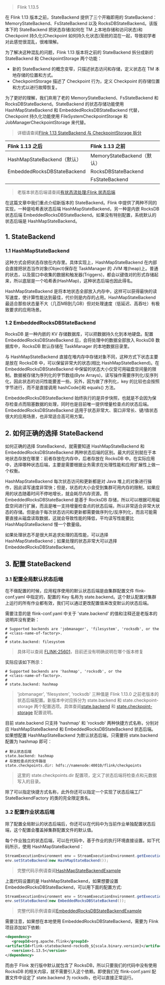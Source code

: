 > Flink 1.13.5

在 Flink 1.13 版本之前，StateBackend 提供了三个开箱即用的 StateBackend：MemoryStateBackend、FsStateBackend 以及 RocksDBStateBackend。该版本下的 StateBackend 把状态存储(如何在 TM 上本地存储和访问状态)和 Checkpoint 持久化(Checkpoint 如何持久化状态)笼统的混在一起，导致初学者对此感觉很混乱，很难理解。

为了解决这种混乱的问题，Flink 1.13 版本将之前的 StateBackend 拆分成新的 StateBackend 和 CheckpointStorage 两个功能：
- 新的 StateBackend 的概念变窄，只描述状态访问和存储，定义状态在 TM 本地存储的位置和方式。
- CheckpointStorage 描述了 Checkpoint 行为，定义 Checkpoint 的存储位置和方式以进行故障恢复。

为了更好的理解，我们弃用了老的 MemoryStateBackend、FsStateBackend 和 RocksDBStateBackend。StateBackend 的状态存储功能使用 HashMapStateBackend 和 EmbeddedRocksDBStateBackend 代替，Checkpoint 持久化功能使用 FileSystemCheckpointStorage 和 JobManagerCheckpointStorage 来代替。
> 详细请查阅[Flink 1.13 StateBackend 与 CheckpointStorage 拆分](https://smartsi.blog.csdn.net/article/details/123057769)

| Flink 1.13 之后     | Flink 1.13 之前     |
| :------------- | :------------- |
| HashMapStateBackend（默认）       | MemoryStateBackend（默认）      |
| EmbeddedRocksDBStateBackend | RocksDBStateBackend|
| | FsStateBackend |

> 老版本状态后端请查阅[有状态流处理:Flink 状态后端](https://smartsi.blog.csdn.net/article/details/126682122)

在这篇文章中我们重点介绍新版本的 StateBackend。Flink 中提供了两种不同的实现，一种是哈希表状态后端 HashMapStateBackend，另一种是内嵌 RocksDB 状态后端 EmbeddedRocksDBStateBackend。如果没有特别配置，系统默认的状态后端是 HashMapStateBackend。

## 1. StateBackend

### 1.1 HashMapStateBackend

这种方式会把状态存放在内存里。具体实现上，HashMapStateBackend 在内部会直接把状态当作对象(Object)保存在 TaskManager 的 JVM 堆(heap)上。普通的状态，以及窗口中收集的数据和触发器(Triggers)，都会以键值对的形式存储起来，所以底层是一个哈希表(HashMap)，这种状态后端也因此得名。

HashMapStateBackend 是将本地状态全部放入内存中，这样可以获得最快的读写速度，使计算性能达到最佳，代价则是内存的占用。HashMapStateBackend 最适合那些状态量不大（几百MB到几GB）但对处理速度（低延迟、高吞吐）有极致要求的应用场景。

### 1.2 EmbeddedRocksDBStateBackend

RocksDB 是一种内嵌的 KV 存储数据库，可以把数据持久化到本地硬盘。配置 EmbeddedRocksDBStateBackend 后，会将处理中的数据全部放入 RocksDB 数据库中，RocksDB 默认存储在 TaskManager 的本地数据目录里。

与 HashMapStateBackend 直接在堆内存中存储对象不同，这种方式下状态主要是放在 RocksDB 中，可以保留非常大的状态(相比 HashMapStateBackend)。在 EmbeddedRocksDBStateBackend 中保留的状态大小仅受可用磁盘空间量的限制。数据被存储为序列化的字节数组(Byte Arrays)，读写操作需要序列化/反序列化，因此状态的访问性能要差一些。另外，因为做了序列化，key 的比较也会按照字节进行，而不是直接调用 hashCode()和 equals() 方法。

EmbeddedRocksDBStateBackend 始终执行的是异步快照，也就是不会因为保存检查点而阻塞数据的处理，同时也是目前唯一提供增量检查点的状态后端。EmbeddedRocksDBStateBackend 适用于状态非常大、窗口非常长、键/值状态很大的应用场景，也非常适合高可用方案。

## 2. 如何正确的选择 StateBackend

如何正确的选择 StateBackend，就需要知道 HashMapStateBackend 和 EmbeddedRocksDBStateBackend 两种状态后端的区别。最大的区别就在于本地状态存放在哪里：前者存放在内存中，后者存放在 RocksDB 中。在实际应用中，选择哪种状态后端，主要是需要根据业务需求在处理性能和应用扩展性上做一个权衡。

HashMapStateBackend 每次状态访问和更新都是对 Java 堆上的对象进行操作，因此读写速度非常快；但是，状态的大小会受到集群可用内存的限制，如果应用的状态随着时间不停地增长，就会耗尽内存资源。而 EmbeddedRocksDBStateBackend 是基于 RocksDB 存储，所以可以根据可用磁盘空间进行扩展，而且是唯一支持增量检查点的状态后端，所以非常适合非常大状态的存储。但是由于每次状态访问和更新都需要做序列化/反序列化，而且可能需要直接从磁盘读取数据，这就会导致性能的降低，平均读写性能要比 HashMapStateBackend 慢一个数量级。

如果处理状态不是很大并追求处理的高性能，可以选择 HashMapStateBackend；如果处理的状态非常大可以选择 EmbeddedRocksDBStateBackend。

## 3. 配置 StateBackend

### 3.1 配置全局默认状态后端

在不做配置的时候，应用程序使用的默认状态后端是由集群配置文件 flink-conf.yaml 中指定的，配置的 Key 名称为 state.backend。这个默认配置对集群上运行的所有作业都有效，我们可以通过更改配置值来改变默认的状态后端。

需要注意的是 flink-conf.yaml 中关于 'state.backend' 的值和注释还是老版本的说明并没有更新：
```
# Supported backends are 'jobmanager', 'filesystem', 'rocksdb', or the
# <class-name-of-factory>.
#
# state.backend: filesystem
```
> 具体可以查阅 [FLINK-25601](https://issues.apache.org/jira/browse/FLINK-25601)，目前还没有明确说明在哪个版本修复

实际应该如下所示：
```
# Supported backends are 'hashmap', 'rocksdb', or the
# <class-name-of-factory>.
#
# state.backend: hashmap
```
> 'jobmanager', 'filesystem', 'rocksdb' 三种值是 Flink 1.13.0 之前老版本的状态后端配置。新版本中对应拆分为 state.backend 和 state.checkpoint-storage 两个配置选项。具体查阅[state.backend](https://nightlies.apache.org/flink/flink-docs-release-1.13/docs/deployment/config/#state-backend) 和 [state.checkpoint-storage](https://nightlies.apache.org/flink/flink-docs-release-1.13/docs/deployment/config/#state-checkpoint-storage) 配置说明。

目前 state.backend 只支持 'hashmap' 和 'rocksdb' 两种快捷方式名称，分别对应 HashMapStateBackend 和 EmbeddedRocksDBStateBackend 状态后端。如果想配置 HashMapStateBackend 为默认状态后端，只需要将 state.backend 配置为 hashmap 即可：
```
# 默认状态后端
state.backend: hashmap
# 存放检查点的文件路径
state.checkpoints.dir: hdfs://namenode:40010/flink/checkpoints
```
> 这里的 state.checkpoints.dir 配置项，定义了状态后端将检查点和元数据写入的目录。

除了可以指定快捷方式名称，此外你还可以指定一个实现了状态后端工厂 StateBackendFactory 的类的完全限定类名。

### 3.2 配置作业状态后端

除了配置全局默认的状态后端后，你还可以在代码中为当前作业单独配置状态后端，这个配置会覆盖掉集群配置文件的默认值。

每个作业独立的状态后端，可以在代码中，基于作业的执行环境直接设置。如下代码所示，使用 HashMapStateBackend：
```java
StreamExecutionEnvironment env = StreamExecutionEnvironment.getExecutionEnvironment();
env.setStateBackend(new HashMapStateBackend());
```
> 完整代码示例请查阅[HashMapStateBackendExample](https://github.com/sjf0115/flink-example/blob/main/flink-example-1.13/src/main/java/com/flink/example/stream/state/statebackend/HashMapStateBackendExample.java)

上面代码设置的是 HashMapStateBackend，如果想要设置 EmbeddedRocksDBStateBackend，可以用下面的配置方式:
```java
StreamExecutionEnvironment env = StreamExecutionEnvironment.getExecutionEnvironment();
env.setStateBackend(new EmbeddedRocksDBStateBackend());
```
> 完整代码示例请查阅[EmbeddedRocksDBStateBackendExample](https://github.com/sjf0115/flink-example/blob/main/flink-example-1.13/src/main/java/com/flink/example/stream/state/statebackend/EmbeddedRocksDBStateBackendExample.java)

需要注意，如果想在本地使用 EmbeddedRocksDBStateBackend，需要为 Flink 项目添加如下依赖:
```xml
<dependency>
   <groupId>org.apache.flink</groupId>
<artifactId>flink-statebackend-rocksdb_${scala.binary.version}</artifactId>
   <version>1.13.5</version>
</dependency>
```
而由于 Flink 发行版中默认就包含了 RocksDB，所以只要我们的代码中没有使用 RocksDB 的相关内容，就不需要引入这个依赖。即使我们在 flink-conf.yaml 配置文件中设定了 state.backend 为 rocksdb，也可以直接正常运行。
